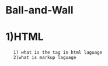# Ball-and-Wall


# 1)HTML
       1) what is the tag in html laguage
       2)what is markup laguage
